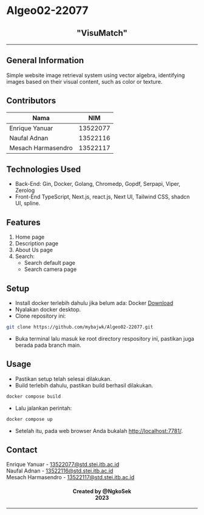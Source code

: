 # Algeo02-22077
<h2 align="center">
"VisuMatch"<br/>
</h2>
<hr>

<a name="general-information"></a>

## General Information
Simple website image retrieval system using vector algebra, 
identifying images based on their visual content, such as color or texture.

<a name="contributors"></a>

## Contributors

| Nama                  | NIM      |
| --------------------- | -------- |
| Enrique Yanuar        | 13522077 |
| Naufal Adnan          | 13522116 |
| Mesach Harmasendro    | 13522117 |

<a name="technologies-used"></a>

## Technologies Used
- Back-End:
Gin, Docker, Golang, Chromedp, Gopdf, Serpapi, Viper, Zerolog
- Front-End
TypeScript, Next.js, react.js, Next UI, Tailwind CSS, shadcn UI, spline.

<a name="features"></a>

## Features
1. Home page 
2. Description page
3. About Us page
4. Search:
    - Search default page 
    - Search camera page

<a name="setup"></a>

## Setup
- Install docker terlebih dahulu jika belum ada:
Docker [Download](https://www.docker.com/products/docker-desktop/)
- Nyalakan docker desktop.
- Clone repository ini:
```bash
git clone https://github.com/mybajwk/Algeo02-22077.git
```
- Buka terminal lalu masuk ke root directory respository ini, pastikan juga berada pada branch main.

<a name="usage"></a>

## Usage
- Pastikan setup telah selesai dilakukan.
- Build terlebih dahulu, pastikan build berhasil dilakukan.
```bash
docker compose build
```
- Lalu jalankan perintah:
```bash
docker compose up
```
- Setelah itu, pada web browser Anda bukalah [http://localhost:7781/](http://localhost:7781/).

<a name="contact"></a>

## Contact
Enrique Yanuar - 13522077@std.stei.itb.ac.id <br>
Naufal Adnan - 13522116@std.stei.itb.ac.id <br>
Mesach Harmasendro - 13522117@std.stei.itb.ac.id

<h4 align="center">
  Created by @NgkoSek<br/>
  2023
</h4>
<hr>